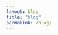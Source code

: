 ```yaml
---
layout: blog
title: "blog"
permalink: /blog/
---
```


<!-- Your blog layout will loop over all posts -->
